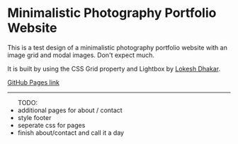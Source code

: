 <h1>Minimalistic Photography Portfolio Website</h1>

This is a test design of a minimalistic photography portfolio website with an 
image grid and modal images. Don't expect much.

It is built by using the CSS Grid property and Lightbox by <a href="https://twitter.com/lokesh">Lokesh Dhakar</a>.


<a href="https://ivica-rade.github.io/photo-min-1/">GitHub Pages link</a>


<hr>
<ul>TODO:
	<li>additional pages for about / contact</li>
	<li>style footer</li>
	<li>seperate css for pages</li>
	<li>finish about/contact and call it a day</li>
</ul>